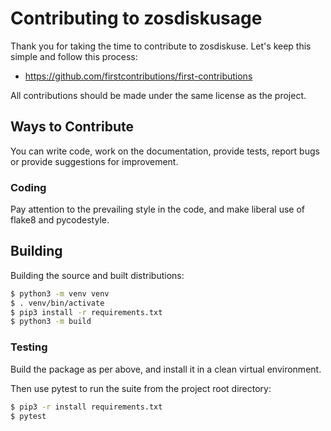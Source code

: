 # Contributing to zosdiskusage

Thank you for taking the time to contribute to zosdiskuse.  Let's keep this simple and follow this process:

- https://github.com/firstcontributions/first-contributions

All contributions should be made under the same license as the project.

## Ways to Contribute

You can write code, work on the documentation, provide tests, report bugs or provide suggestions for improvement.

### Coding

Pay attention to the prevailing style in the code, and make liberal use of flake8 and pycodestyle.

## Building

Building the source and built distributions:

```sh
$ python3 -m venv venv
$ . venv/bin/activate
$ pip3 install -r requirements.txt
$ python3 -m build
```

### Testing

Build the package as per above, and install it in a clean virtual environment.

Then use pytest to run the suite from the project root directory:

```sh
$ pip3 -r install requirements.txt
$ pytest
```

